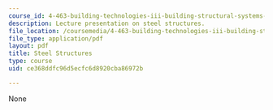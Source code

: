 ```yaml
---
course_id: 4-463-building-technologies-iii-building-structural-systems-ii-fall-2002
description: Lecture presentation on steel structures.
file_location: /coursemedia/4-463-building-technologies-iii-building-structural-systems-ii-fall-2002/ce368ddfc96d5ecfc6d8920cba86972b_3steel.pdf
file_type: application/pdf
layout: pdf
title: Steel Structures
type: course
uid: ce368ddfc96d5ecfc6d8920cba86972b

---
```

None